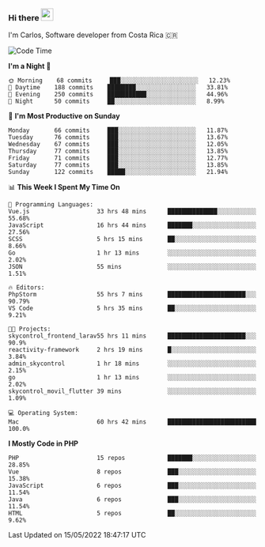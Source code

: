 ### Hi there <img src="https://media.giphy.com/media/hvRJCLFzcasrR4ia7z/giphy.gif" width="25px">

I'm Carlos, Software developer from Costa Rica 🇨🇷

<!--START_SECTION:waka-->
![Code Time](http://img.shields.io/badge/Code%20Time-0%20secs-blue)

**I'm a Night 🦉** 

```text
🌞 Morning    68 commits     ███░░░░░░░░░░░░░░░░░░░░░░   12.23% 
🌆 Daytime    188 commits    ████████░░░░░░░░░░░░░░░░░   33.81% 
🌃 Evening    250 commits    ███████████░░░░░░░░░░░░░░   44.96% 
🌙 Night      50 commits     ██░░░░░░░░░░░░░░░░░░░░░░░   8.99%

```
📅 **I'm Most Productive on Sunday** 

```text
Monday       66 commits     ███░░░░░░░░░░░░░░░░░░░░░░   11.87% 
Tuesday      76 commits     ███░░░░░░░░░░░░░░░░░░░░░░   13.67% 
Wednesday    67 commits     ███░░░░░░░░░░░░░░░░░░░░░░   12.05% 
Thursday     77 commits     ███░░░░░░░░░░░░░░░░░░░░░░   13.85% 
Friday       71 commits     ███░░░░░░░░░░░░░░░░░░░░░░   12.77% 
Saturday     77 commits     ███░░░░░░░░░░░░░░░░░░░░░░   13.85% 
Sunday       122 commits    █████░░░░░░░░░░░░░░░░░░░░   21.94%

```


📊 **This Week I Spent My Time On** 

```text
💬 Programming Languages: 
Vue.js                   33 hrs 48 mins      ██████████████░░░░░░░░░░░   55.68% 
JavaScript               16 hrs 44 mins      ███████░░░░░░░░░░░░░░░░░░   27.56% 
SCSS                     5 hrs 15 mins       ██░░░░░░░░░░░░░░░░░░░░░░░   8.66% 
Go                       1 hr 13 mins        ░░░░░░░░░░░░░░░░░░░░░░░░░   2.02% 
JSON                     55 mins             ░░░░░░░░░░░░░░░░░░░░░░░░░   1.51%

🔥 Editors: 
PhpStorm                 55 hrs 7 mins       ██████████████████████░░░   90.79% 
VS Code                  5 hrs 35 mins       ██░░░░░░░░░░░░░░░░░░░░░░░   9.21%

🐱‍💻 Projects: 
skycontrol_frontend_larav55 hrs 11 mins      ██████████████████████░░░   90.9% 
reactivity-framework     2 hrs 19 mins       █░░░░░░░░░░░░░░░░░░░░░░░░   3.84% 
admin_skycontrol         1 hr 18 mins        ░░░░░░░░░░░░░░░░░░░░░░░░░   2.15% 
go                       1 hr 13 mins        ░░░░░░░░░░░░░░░░░░░░░░░░░   2.02% 
skycontrol_movil_flutter 39 mins             ░░░░░░░░░░░░░░░░░░░░░░░░░   1.09%

💻 Operating System: 
Mac                      60 hrs 42 mins      █████████████████████████   100.0%

```

**I Mostly Code in PHP** 

```text
PHP                      15 repos            ███████░░░░░░░░░░░░░░░░░░   28.85% 
Vue                      8 repos             ███░░░░░░░░░░░░░░░░░░░░░░   15.38% 
JavaScript               6 repos             ███░░░░░░░░░░░░░░░░░░░░░░   11.54% 
Java                     6 repos             ███░░░░░░░░░░░░░░░░░░░░░░   11.54% 
HTML                     5 repos             ██░░░░░░░░░░░░░░░░░░░░░░░   9.62%

```



 Last Updated on 15/05/2022 18:47:17 UTC
<!--END_SECTION:waka-->
